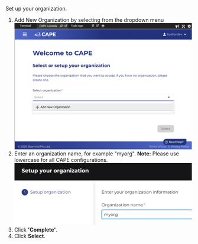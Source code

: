 
Set up your organization.

1. Add New Organization by selecting from the dropdown menu
    ![AddNewOrg](./assets/AddNewOrg.png)
2. Enter an organization name, for example "myorg".
    <b>Note:</b> Please use lowercase for all CAPE configurations.
    ![Myorg](./assets/myorg.png)
3. Click <b>'Complete'</b>.
4. Click <b>Select</b>. 






